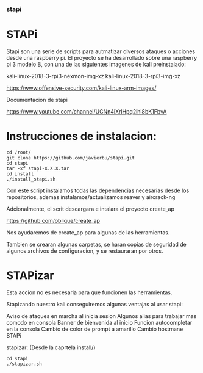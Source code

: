 ### stapi
STAPi
==========


Stapi son una serie de scripts para autmatizar diversos ataques o acciones desde una raspberry pi.
El proyecto se ha desarrollado sobre una raspberry pi 3 modelo B, con una de las siguientes imagenes de kali preinstalado:

kali-linux-2018-3-rpi3-nexmon-img-xz
kali-linux-2018-3-rpi3-img-xz

https://www.offensive-security.com/kali-linux-arm-images/

Documentacion de stapi

https://www.youtube.com/channel/UCNn4iXrlHpq2lhi8bK1FbvA


Instrucciones de instalacion:
==============================
```
cd /root/
git clone https://github.com/javierbu/stapi.git
cd stapi
tar -xf stapi-X.X.X.tar
cd install
./install_stapi.sh
```

Con este script instalamos todas las dependencias necesarias desde los repositorios, ademas instalamos/actualizamos reaver y aircrack-ng

Adcionalmente, el scrit descargara e intalara el proyecto create_ap

https://github.com/oblique/create_ap

Nos ayudaremos de create_ap para algunas de las herramientas.

Tambien se crearan algunas carpetas, se haran copias de seguridad de algunos archivos de configuracion, y se restauraran por otros.

STAPizar
========

Esta accion no es necesaria para que funcionen las herramientas.

Stapizando nuestro kali conseguiremos algunas ventajas al usar stapi:

Aviso de ataques en marcha al inicia sesion
Algunos alias para trabajar mas comodo en consola
Banner de bienvenida al inicio
Funcion autocompletar en la consola
Cambio de color de prompt a amarillo
Cambio hostmane STAPi

stapizar:
(Desde la caprtela install/)
```
cd stapi
./stapizar.sh
```



